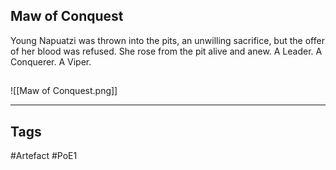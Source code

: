 ## Maw of Conquest
Young Napuatzi was thrown into the pits, an unwilling sacrifice, but the offer of her blood was refused.
She rose from the pit alive and anew.
A Leader. A Conquerer. A Viper.
##
![[Maw of Conquest.png]]

---
## Tags
#Artefact
#PoE1